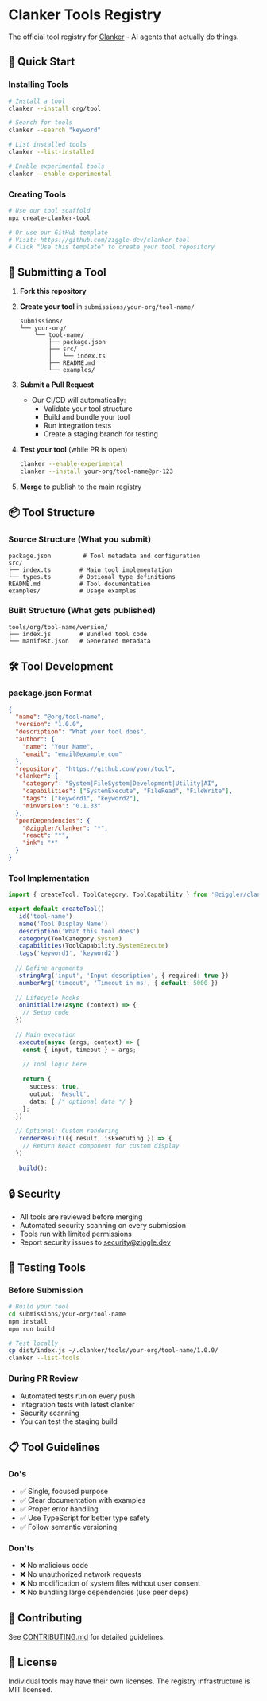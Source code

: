 # Clanker Tools Registry

The official tool registry for [Clanker](https://github.com/ziggle-dev/clanker) - AI agents that actually do things.

## 🚀 Quick Start

### Installing Tools

```bash
# Install a tool
clanker --install org/tool

# Search for tools
clanker --search "keyword"

# List installed tools
clanker --list-installed

# Enable experimental tools
clanker --enable-experimental
```

### Creating Tools

```bash
# Use our tool scaffold
npx create-clanker-tool

# Or use our GitHub template
# Visit: https://github.com/ziggle-dev/clanker-tool
# Click "Use this template" to create your tool repository
```

## 📝 Submitting a Tool

1. **Fork this repository**

2. **Create your tool** in `submissions/your-org/tool-name/`
   ```
   submissions/
   └── your-org/
       └── tool-name/
           ├── package.json
           ├── src/
           │   └── index.ts
           ├── README.md
           └── examples/
   ```

3. **Submit a Pull Request**
   - Our CI/CD will automatically:
     - Validate your tool structure
     - Build and bundle your tool
     - Run integration tests
     - Create a staging branch for testing

4. **Test your tool** (while PR is open)
   ```bash
   clanker --enable-experimental
   clanker --install your-org/tool-name@pr-123
   ```

5. **Merge** to publish to the main registry

## 📦 Tool Structure

### Source Structure (What you submit)
```
package.json         # Tool metadata and configuration
src/
├── index.ts        # Main tool implementation
└── types.ts        # Optional type definitions
README.md           # Tool documentation
examples/           # Usage examples
```

### Built Structure (What gets published)
```
tools/org/tool-name/version/
├── index.js        # Bundled tool code
└── manifest.json   # Generated metadata
```

## 🛠️ Tool Development

### package.json Format

```json
{
  "name": "@org/tool-name",
  "version": "1.0.0",
  "description": "What your tool does",
  "author": {
    "name": "Your Name",
    "email": "email@example.com"
  },
  "repository": "https://github.com/your/tool",
  "clanker": {
    "category": "System|FileSystem|Development|Utility|AI",
    "capabilities": ["SystemExecute", "FileRead", "FileWrite"],
    "tags": ["keyword1", "keyword2"],
    "minVersion": "0.1.33"
  },
  "peerDependencies": {
    "@ziggler/clanker": "*",
    "react": "*",
    "ink": "*"
  }
}
```

### Tool Implementation

```typescript
import { createTool, ToolCategory, ToolCapability } from '@ziggler/clanker';

export default createTool()
  .id('tool-name')
  .name('Tool Display Name')
  .description('What this tool does')
  .category(ToolCategory.System)
  .capabilities(ToolCapability.SystemExecute)
  .tags('keyword1', 'keyword2')
  
  // Define arguments
  .stringArg('input', 'Input description', { required: true })
  .numberArg('timeout', 'Timeout in ms', { default: 5000 })
  
  // Lifecycle hooks
  .onInitialize(async (context) => {
    // Setup code
  })
  
  // Main execution
  .execute(async (args, context) => {
    const { input, timeout } = args;
    
    // Tool logic here
    
    return {
      success: true,
      output: 'Result',
      data: { /* optional data */ }
    };
  })
  
  // Optional: Custom rendering
  .renderResult(({ result, isExecuting }) => {
    // Return React component for custom display
  })
  
  .build();
```

## 🔒 Security

- All tools are reviewed before merging
- Automated security scanning on every submission
- Tools run with limited permissions
- Report security issues to security@ziggle.dev

## 🧪 Testing Tools

### Before Submission
```bash
# Build your tool
cd submissions/your-org/tool-name
npm install
npm run build

# Test locally
cp dist/index.js ~/.clanker/tools/your-org/tool-name/1.0.0/
clanker --list-tools
```

### During PR Review
- Automated tests run on every push
- Integration tests with latest clanker
- Security scanning
- You can test the staging build

## 📋 Tool Guidelines

### Do's
- ✅ Single, focused purpose
- ✅ Clear documentation with examples
- ✅ Proper error handling
- ✅ Use TypeScript for better type safety
- ✅ Follow semantic versioning

### Don'ts
- ❌ No malicious code
- ❌ No unauthorized network requests
- ❌ No modification of system files without user consent
- ❌ No bundling large dependencies (use peer deps)

## 🤝 Contributing

See [CONTRIBUTING.md](CONTRIBUTING.md) for detailed guidelines.

## 📜 License

Individual tools may have their own licenses. The registry infrastructure is MIT licensed.
